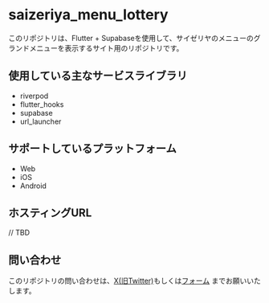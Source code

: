 # saizeriya_menu_lottery

このリポジトリは、Flutter + Supabaseを使用して、サイゼリヤのメニューのグランドメニューを表示するサイト用のリポジトリです。

## 使用している主なサービスライブラリ

* riverpod
* flutter_hooks
* supabase
* url_launcher

## サポートしているプラットフォーム

* Web
* iOS
* Android

## ホスティングURL

// TBD

## 問い合わせ

このリポジトリの問い合わせは、[X(旧Twitter)](https://twitter.com/pregum_fox)もしくは[フォーム](https://docs.google.com/forms/d/e/1FAIpQLSfuDA9lIawsZkstr9PBA4gOh2HSILscaXtFS5dsMXXPFSQsog/viewform?usp=sf_link) までお願いいたします。
